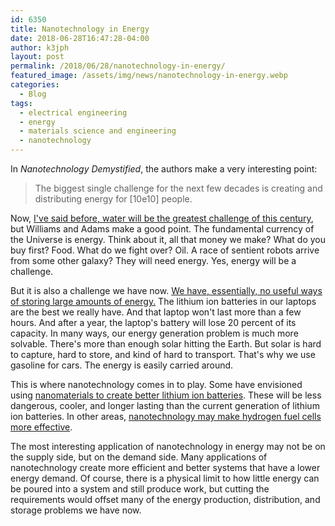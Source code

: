 ```yaml
---
id: 6350
title: Nanotechnology in Energy
date: 2018-06-28T16:47:28-04:00
author: k3jph
layout: post
permalink: /2018/06/28/nanotechnology-in-energy/
featured_image: /assets/img/news/nanotechnology-in-energy.webp
categories:
  - Blog
tags:
  - electrical engineering
  - energy
  - materials science and engineering
  - nanotechnology
---
```

In _Nanotechnology Demystified_, the authors make a very interesting
point:

> The biggest single challenge for the next few decades is creating
and distributing energy for [10e10] people.

Now, [I've said before, water will be the greatest challenge of
this century](/2014/10/27/water-century/),
but Williams and Adams make a good point.  The fundamental currency
of the Universe is energy.  Think about it, all that money we make?
What do you buy first?  Food.  What do we fight over?  Oil.  A race
of sentient robots arrive from some other galaxy?  They will need
energy.  Yes, energy will be a challenge.

But it is also a challenge we have now.  [We have, essentially, no
useful ways of storing large amounts of
energy.](https://cleantechnica.com/2018/05/08/why-the-energy-storage-problem-wont-be-a-problem-for-long/)
The lithium ion batteries in our laptops are the best we really
have.  And that laptop won't last more than a few hours.  And after
a year, the laptop's battery will lose 20 percent of its capacity.
In many ways, our energy generation problem is much more solvable.
There's more than enough solar hitting the Earth.  But solar is
hard to capture, hard to store, and kind of hard to transport.
That's why we use gasoline for cars.  The energy is easily carried
around.

This is where nanotechnology comes in to play.  Some have envisioned
using [nanomaterials to create better lithium ion
batteries](https://cleantechnica.com/2018/05/08/why-the-energy-storage-problem-wont-be-a-problem-for-long/).
These will be less dangerous, cooler, and longer lasting than the
current generation of lithium ion batteries.  In other areas,
[nanotechnology may make hydrogen fuel cells more
effective](https://www.nanowerk.com/nanotechnology-in-energy.php).

The most interesting application of nanotechnology in energy may
not be on the supply side, but on the demand side.  Many applications
of nanotechnology create more efficient and better systems that
have a lower energy demand.  Of course, there is a physical limit
to how little energy can be poured into a system and still produce
work, but cutting the requirements would offset many of the energy
production, distribution, and storage problems we have now.
